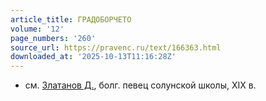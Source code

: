 ```yaml
---
article_title: ГРАДОБОРЧЕТО
volume: '12'
page_numbers: '260'
source_url: https://pravenc.ru/text/166363.html
downloaded_at: '2025-10-13T11:16:28Z'
---
```


- см. [Златанов Д.](<https://pravenc.ru/text/Златанов Д .html>), болг. певец солунской школы, XIX в.
